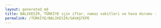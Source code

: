 ```yaml
---
layout: generated_md
title: BALIKESİR, TÜRKİYE için iftar, namaz vakitleri ve hava durumu - ilçe/eyalet seç
permalink: /TÜRKİYE/BALIKESİR/SAVAŞTEPE
---
```


<script type="text/javascript">
  var country = TÜRKİYE;
  var city = BALIKESİR;
  var state = SAVAŞTEPE;
  var lat = 72;
  var lon = 21;
</script>
